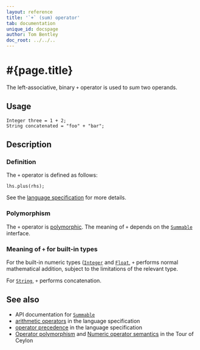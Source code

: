 ```yaml
---
layout: reference
title: '`+` (sum) operator'
tab: documentation
unique_id: docspage
author: Tom Bentley
doc_root: ../../..
---
```


# #{page.title}

The left-associative, binary `+` operator is used to *sum* two operands.

## Usage 

    Integer three = 1 + 2;
    String concatenated = "foo" + "bar";

## Description

### Definition

The `+` operator is defined as follows:

<!-- check:none -->
    lhs.plus(rhs);

See the [language specification](#{site.urls.spec_current}#arithmetic) for more details.

### Polymorphism

The `+` operator is [polymorphic](#{page.doc_root}/reference/operator/operator-polymorphism). 
The meaning of `+` depends on the 
[`Summable`](#{site.urls.apidoc_current}/Summable.type.html) interface.

### Meaning of `+` for built-in types

For the built-in numeric types ([`Integer`](#{site.urls.apidoc_current}/Integer.type.html) and
[`Float`](#{site.urls.apidoc_current}/Float.type.html),
`+` performs normal mathematical addition, subject to the limitations
of the relevant type.

For [`String`](#{site.urls.apidoc_current}/String.type.html), `+` performs concatenation.


## See also

* API documentation for [`Summable`](#{site.urls.apidoc_current}/Summable.type.html)
* [arithmetic operators](#{site.urls.spec_current}#arithmetic) in the 
  language specification
* [operator precedence](#{site.urls.spec_current}#operatorprecedence) in the 
  language specification
* [Operator polymorphism](#{page.doc_root}/tour/language-module/#operator_polymorphism) 
  and 
  [Numeric operator semantics](#{page.doc_root}/tour/language-module/#numeric_operator_semantics) 
  in the Tour of Ceylon
